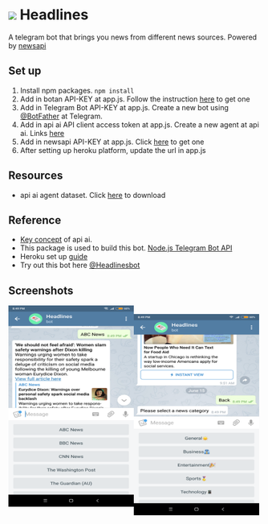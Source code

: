 # <img src="http://image.ibb.co/bYd98Q/Headlines_Bot.png" width="50"> Headlines 
A telegram bot that brings you news from different news sources. Powered by [newsapi](https://newsapi.org/)

## Set up
1. Install npm packages. `npm install`
2. Add in botan API-KEY at app.js. Follow the instruction [here](https://github.com/botanio/sdk#botan-sdk) to get one
3. Add in Telegram Bot API-KEY at app.js. Create a new bot using [@BotFather](https://telegram.me/botfather) at Telegram.
4. Add in api ai API client access token at app.js. Create a new agent at api ai. Links [here](https://api.ai/)
5. Add in newsapi API-KEY at app.js. Click [here](https://newsapi.org/) to get one
6. After setting up heroku platform, update the url in app.js

## Resources
- api ai agent dataset. Click [here](https://drive.google.com/open?id=0ByzviY8GEmZYdmdWTUVnWUJYYjQ) to download

## Reference
- [Key concept](https://docs.api.ai/docs/key-concepts) of api ai.
- This package is used to build this bot. [Node.js Telegram Bot API](https://github.com/yagop/node-telegram-bot-api)
- Heroku set up [guide](https://devcenter.heroku.com/articles/getting-started-with-nodejs#introduction)
- Try out this bot here [@Headlinesbot](https://telegram.me/headlinesbot)


## Screenshots
<img src="https://raw.githubusercontent.com/luazhizhan/headlinesbot/master/img/headlinesbot-example.png" width=250 height=400 align="left">
&nbsp;&nbsp;
<img src="https://raw.githubusercontent.com/luazhizhan/headlinesbot/master/img/headlinesbot-example2.png" width=250 height=400 align="left">
